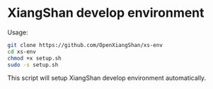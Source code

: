 # XiangShan develop environment

Usage:

```sh
git clone https://github.com/OpenXiangShan/xs-env
cd xs-env
chmod +x setup.sh
sudo -s setup.sh
```

This script will setup XiangShan develop environment automatically.
